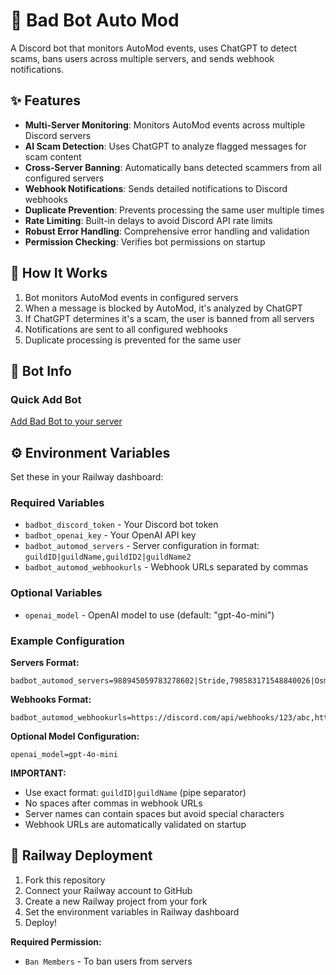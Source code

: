 # 🤖 Bad Bot Auto Mod

A Discord bot that monitors AutoMod events, uses ChatGPT to detect scams, bans users across multiple servers, and sends webhook notifications.

## ✨ Features

- **Multi-Server Monitoring**: Monitors AutoMod events across multiple Discord servers
- **AI Scam Detection**: Uses ChatGPT to analyze flagged messages for scam content
- **Cross-Server Banning**: Automatically bans detected scammers from all configured servers
- **Webhook Notifications**: Sends detailed notifications to Discord webhooks
- **Duplicate Prevention**: Prevents processing the same user multiple times
- **Rate Limiting**: Built-in delays to avoid Discord API rate limits
- **Robust Error Handling**: Comprehensive error handling and validation
- **Permission Checking**: Verifies bot permissions on startup

## 🔧 How It Works

1. Bot monitors AutoMod events in configured servers
2. When a message is blocked by AutoMod, it's analyzed by ChatGPT
3. If ChatGPT determines it's a scam, the user is banned from all servers
4. Notifications are sent to all configured webhooks
5. Duplicate processing is prevented for the same user

## 🤖 Bot Info

### Quick Add Bot
[Add Bad Bot to your server](https://discord.com/oauth2/authorize?client_id=1385655724960645200&permissions=4&scope=bot)

## ⚙️ Environment Variables

Set these in your Railway dashboard:

### Required Variables
- `badbot_discord_token` - Your Discord bot token
- `badbot_openai_key` - Your OpenAI API key
- `badbot_automod_servers` - Server configuration in format: `guildID|guildName,guildID2|guildName2`
- `badbot_automod_webhookurls` - Webhook URLs separated by commas

### Optional Variables
- `openai_model` - OpenAI model to use (default: "gpt-4o-mini")

### Example Configuration

**Servers Format:**
```
badbot_automod_servers=988945059783278602|Stride,798583171548840026|Osmosis,862470645316845568|Ion
```

**Webhooks Format:**
```
badbot_automod_webhookurls=https://discord.com/api/webhooks/123/abc,https://discord.com/api/webhooks/456/def
```

**Optional Model Configuration:**
```
openai_model=gpt-4o-mini
```

**IMPORTANT:** 
- Use exact format: `guildID|guildName` (pipe separator)
- No spaces after commas in webhook URLs
- Server names can contain spaces but avoid special characters
- Webhook URLs are automatically validated on startup

## 🚀 Railway Deployment

1. Fork this repository
2. Connect your Railway account to GitHub
3. Create a new Railway project from your fork
4. Set the environment variables in Railway dashboard
5. Deploy!

**Required Permission:**
- `Ban Members` - To ban users from servers 
